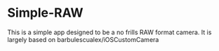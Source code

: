 # Simple-RAW
This is a simple app designed to be a no frills RAW format camera. It is largely based on barbulescualex/iOSCustomCamera 
